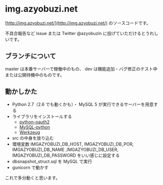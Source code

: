 # img.azyobuzi.net #
[http://img.azyobuzi.net/](http://img.azyobuzi.net/) のソースコードです。

不具合報告など Issue または Twitter @azyobuzin に投げていただけるとうれしいです。

## ブランチについて ##
master は本番サーバーで稼働中のもの、 dev は機能追加・バグ修正のテスト中または公開待機中のものです。

## 動かしかた ##
- Python 2.7（2.6 でも動くかも）・ MySQL 5 が実行できるサーバーを用意する
- ライブラリをインストールする
    - [python-oauth2](http://pypi.python.org/pypi/oauth2)
    - [MySQL-python](http://pypi.python.org/pypi/MySQL-python)
    - [Werkzeug](http://pypi.python.org/pypi/Werkzeug)
- src の中身を放り込む
- 環境変数 IMGAZYOBUZI_DB_HOST, IMGAZYOBUZI_DB_POR, IMGAZYOBUZI_DB_NAME ,IMGAZYOBUZI_DB_USER, IMGAZYOBUZI_DB_PASSWORD をいい感じに設定する
- dbsnapshot_struct.sql を MySQL で実行
- gunicorn で動かす

これで多分動くと思います。
